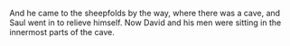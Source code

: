 And he came to the sheepfolds by the way, where there was a cave, and Saul went in to relieve himself. Now David and his men were sitting in the innermost parts of the cave.
